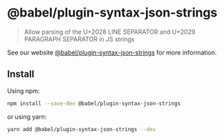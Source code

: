 # @babel/plugin-syntax-json-strings

> Allow parsing of the U+2028 LINE SEPARATOR and U+2029 PARAGRAPH SEPARATOR in JS strings

See our
website [@babel/plugin-syntax-json-strings](https://babeljs.io/docs/en/next/babel-plugin-syntax-json-strings.html)
for more information.

## Install

Using npm:

```sh
npm install --save-dev @babel/plugin-syntax-json-strings
```

or using yarn:

```sh
yarn add @babel/plugin-syntax-json-strings --dev
```
